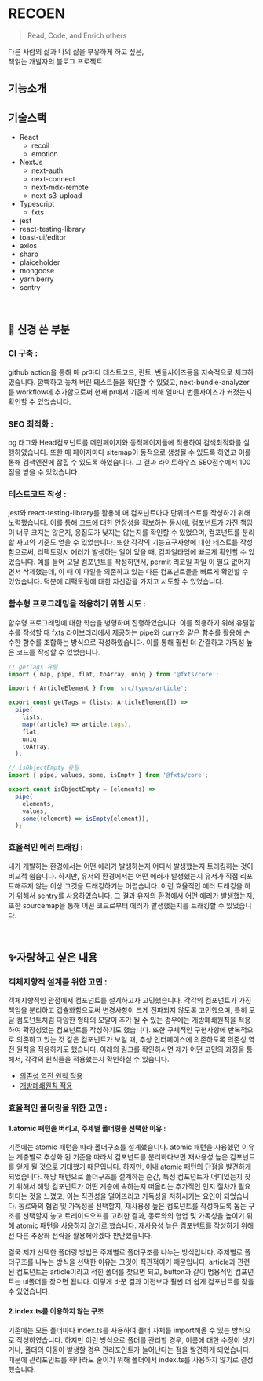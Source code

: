 # RECOEN

> Read, Code, and Enrich others

다른 사람의 삶과 나의 삶을 부유하게 하고 싶은,  
책읽는 개발자의 블로그 프로젝트

## 기능소개

## 기술스택

- React
  - recoil
  - emotion
- NextJs
  - next-auth
  - next-connect
  - next-mdx-remote
  - next-s3-upload
- Typescript
  - fxts
- jest
- react-testing-library
- toast-ui/editor
- axios
- sharp
- plaiceholder
- mongoose
- yarn berry
- sentry

<br>

## 🧐 신경 쓴 부분

### CI 구축 :

github action을 통해 매 pr마다 테스트코드, 린트, 번들사이즈등을 지속적으로 체크하였습니다. 깜빡하고 놓쳐 버린 테스트들을 확인할 수 있었고, next-bundle-analyzer를 workflow에 추가함으로써 현재 pr에서 기존에 비해 얼마나 번들사이즈가 커졌는지 확인할 수 있었습니다.

### SEO 최적화 :

og 태그와 Head컴포넌트를 메인페이지와 동적페이지들에 적용하여 검색최적화를 실행하였습니다. 또한 매 페이지마다 sitemap이 동적으로 생성될 수 있도록 하였고 이를 통해 검색엔진에 잡힐 수 있도록 하였습니다. 그 결과 라이트하우스 SEO점수에서 100점을 받을 수 있었습니다.

### 테스트코드 작성 :

jest와 react-testing-library를 활용해 매 컴포넌트마다 단위테스트를 작성하기 위해 노력했습니다. 이를 통해 코드에 대한 안정성을 확보하는 동시에, 컴포넌트가 가진 책임이 너무 크지는 않은지, 응집도가 낮지는 않는지를 확인할 수 있었으며, 컴포넌트를 분리할 사고의 기준도 얻을 수 있었습니다. 또한 각각의 기능요구사항에 대한 테스트를 작성함으로써, 리팩토링시 에러가 발생하는 일이 있을 때, 컴파일타임에 빠르게 확인할 수 있었습니다. 예를 들어 모달 컴포넌트를 작성하면서, permit 리코일 파일 이 필요 없어지면서 삭제했는데, 이 때 이 파일을 의존하고 있는 다른 컴포넌트들을 빠르게 확인할 수 있었습니다. 덕분에 리팩토링에 대한 자신감을 가지고 시도할 수 있었습니다.

### 함수형 프로그래밍을 적용하기 위한 시도 :

함수형 프로그래밍에 대한 학습을 병형하며 진행하였습니다. 이를 적용하기 위해 유틸함수를 작성할 때 fxts 라이브러리에서 제공하는 pipe와 curry와 같은 함수를 활용해 순수한 함수를 조합하는 방식으로 작성하였습니다. 이를 통해 훨씬 더 간결하고 가독성 높은 코드를 작성할 수 있었습니다.

```javascript
// getTags 유틸
import { map, pipe, flat, toArray, uniq } from '@fxts/core';

import { ArticleElement } from 'src/types/article';

export const getTags = (lists: ArticleElement[]) =>
  pipe(
    lists,
    map((article) => article.tags),
    flat,
    uniq,
    toArray,
  );

// isObjectEmpty 유틸
import { pipe, values, some, isEmpty } from '@fxts/core';

export const isObjectEmpty = (elements) =>
  pipe(
    elements,
    values,
    some((element) => isEmpty(element)),
  );
```

### 효율적인 에러 트래킹 :

내가 개발하는 환경에서는 어떤 에러가 발생하는지 어디서 발생했는지 트래킹하는 것이 비교적 쉽습니다. 하지만, 유저의 환경에서는 어떤 에러가 발생했는지 유저가 직접 리포트해주지 않는 이상 그것을 트래킹하기는 어렵습니다. 이런 효율적인 에러 트래킹을 하기 위해서 sentry를 사용하였습니다. 그 결과 유저의 환경에서 어떤 에러가 발생했는지, 또한 sourcemap을 통해 어떤 코드로부터 에러가 발생했는지를 트래킹할 수 있었습니다.

<br>

## ✨자랑하고 싶은 내용

### 객체지향적 설계를 위한 고민 :

객체지향적인 관점에서 컴포넌트를 설계하고자 고민했습니다. 각각의 컴포넌트가 가진 책임을 분리하고 캡슐화함으로써 변경사항이 크게 전파되지 않도록 고민했으며, 특히 모달 컴포넌트처럼 다양한 형태의 모달이 추가 될 수 있는 경우에는 개방폐쇄원칙을 적용하여 확장성있는 컴포넌트를 작성하기도 했습니다. 또한 구체적인 구현사항에 반복적으로 의존하고 있는 것 같은 컴포넌트가 보일 때, 추상 인터페이스에 의존하도록 의존성 역전 원칙을 적용하기도 했습니다. 아래의 링크를 확인하시면 제가 어떤 고민의 과정을 통해서, 각각의 원칙들을 적용했는지 확인하실 수 있습니다.

- [의존성 역전 원칙 적용](https://velog.io/@yesbb/%EB%A6%AC%EC%95%A1%ED%8A%B8%EC%97%90%EC%84%9C-%EC%9D%98%EC%A1%B4%EC%84%B1-%EC%97%AD%EC%A0%84-%EC%9B%90%EC%B9%99%EC%9D%84-%EC%A0%81%EC%9A%A9%ED%95%B4%EB%B3%B4%EC%95%98%EB%8B%A4feat.-%EC%A2%8B%EC%9D%80%EC%84%A4%EA%B3%84%EB%9E%80%EB%AC%B4%EC%97%87%EC%9D%BC%EA%B9%8C)
- [개방폐쇄원칙 적용](https://github.com/f-lab-edu/RECOEN/issues/33#issuecomment-1306821335)

### 효율적인 폴더링을 위한 고민 :

#### 1.atomic 패턴을 버리고, 주제별 폴더링을 선택한 이유 :

기존에는 atomic 패턴을 따라 폴더구조를 설계했습니다. atomic 패턴을 사용했던 이유는 계층별로 추상화 된 기준을 따라서 컴포넌트를 분리하다보면 재사용성 높은 컴포넌트를 얻게 될 것으로 기대했기 때문입니다. 하지만, 이내 atomic 패턴의 단점을 발견하게 되었습니다. 해당 패턴으로 폴더구조를 설계하는 순간, 특정 컴포넌트가 어디있는지 찾기 위해서 해당 컴포넌트가 어떤 계층에 속하는지 떠올리는 추가적인 인지 절차가 필요하다는 것을 느꼈고, 이는 직관성을 떨어뜨리고 가독성을 저하시키는 요인이 되었습니다. 동료와의 협업 및 가독성을 선택할지, 재사용성 높은 컴포넌트를 작성하도록 돕는 구조를 선택할지 놓고 트레이드오프를 고려한 결과, 동료와의 협업 및 가독성을 높이기 위해 atomic 패턴을 사용하지 않기로 했습니다. 재사용성 높은 컴포넌트를 작성하기 위해선 다른 추상화 전략을 활용해야겠다 판단했습니다.

결국 제가 선택한 폴더링 방법은 주제별로 폴더구조를 나누는 방식입니다. 주제별로 폴더구조를 나누는 방식을 선택한 이유는 그것이 직관적이기 때문입니다. article과 관련된 컴포넌트는 article이라고 적힌 폴더를 찾으면 되고, button과 같이 범용적인 컴포넌트는 ui폴더를 찾으면 됩니다. 이렇게 바꾼 결과 이전보다 훨씬 더 쉽게 컴포넌트를 찾을 수 있었습니다.

#### 2.index.ts를 이용하지 않는 구조

기존에는 모든 폴더마다 index.ts를 사용하여 폴더 자체를 import해올 수 있는 방식으로 작성하였습니다. 하지만 이런 방식으로 폴더를 관리할 경우, 이름에 대한 수정이 생기거나, 폴더의 이동이 발생할 경우 관리포인트가 늘어난다는 점을 발견하게 되었습니다. 때문에 관리포인트를 하나라도 줄이기 위해 폴더에서 index.ts를 사용하지 않기로 결정했습니다.
